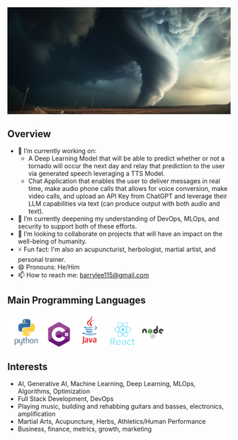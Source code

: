 <img src="https://github.com/barrylee111/barrylee111/blob/main/HeaderImages/tornado.jpg" >

## Overview

- 🔭 I’m currently working on:
  - A Deep Learning Model that will be able to predict whether or not a tornado will occur the next day and relay that prediction to the user via generated speech leveraging a TTS Model.
  - Chat Application that enables the user to deliver messages in real time, make audio phone calls that allows for voice conversion, make video calls, and upload an API Key from ChatGPT and leverage their LLM capabilities via text (can produce output with both audio and text).
- 🌱 I’m currently deepening my understanding of DevOps, MLOps, and security to support both of these efforts.
- 👯 I’m looking to collaborate on projects that will have an impact on the well-being of humanity.
- ⚡ Fun fact: I'm also an acupuncturist, herbologist, martial artist, and personal trainer.
- 😄 Pronouns: He/Him
- 📫 How to reach me: barrylee115@gmail.com

## Main Programming Languages
<div>
  <img src="https://github.com/barrylee111/barrylee111/blob/main/Logos/python-logo.png" alt="Python" width="85px">  
  <img src="https://github.com/barrylee111/barrylee111/blob/main/Logos/csharp-logo.png" alt="C#" width="55px">
  <img src="https://github.com/barrylee111/barrylee111/blob/main/Logos/java-logo.png" alt="Java" width="75px">
  <img src="https://github.com/barrylee111/barrylee111/blob/main/Logos/react-logo.webp" alt="React" width="65px">
  <img src="https://github.com/barrylee111/barrylee111/blob/main/Logos/nodejs-logo.png" alt="NodeJS" width="65px">
</div>

## Interests
- AI, Generative AI, Machine Learning, Deep Learning, MLOps, Algorithms, Optimization
- Full Stack Development, DevOps
- Playing music, building and rehabbing guitars and basses, electronics, amplification
- Martial Arts, Acupuncture, Herbs, Athletics/Human Performance
- Business, finance, metrics, growth, marketing
